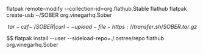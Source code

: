 flatpak remote-modify --collection-id=org.flathub.Stable flathub
flatpak create-usb ~/SOBER org.vinegarhq.Sober

$$$$$$
tar -czf - ~/SOBER | curl --upload-file - https://transfer.sh/SOBER.tar.gz
$$$$$$

$$$$$$
flatpak install --user --sideload-repo=./.ostree/repo flathub org.vinegarhq.Sober
